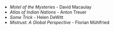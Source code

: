 * _Motel of the Mysteries_ - David Macaulay
* _Atlas of Indian Nations_ - Anton Treuer
* _Some Trick_ - Helen DeWitt
* _Mistrust: A Global Perspective_ - Florian Mühlfried
